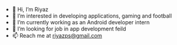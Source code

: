 - 👋 Hi, I’m Riyaz
- 👀 I’m interested in developing applications, gaming and football
- 🌱 I’m currently working as an Android developer intern 
- 💞️ I’m looking for job in app development feild
- 📫 Reach me at riyazps@gmail.com

<!---
Riyaz002/Riyaz002 is a ✨ special ✨ repository because its `README.md` (this file) appears on your GitHub profile.
You can click the Preview link to take a look at your changes.
--->
